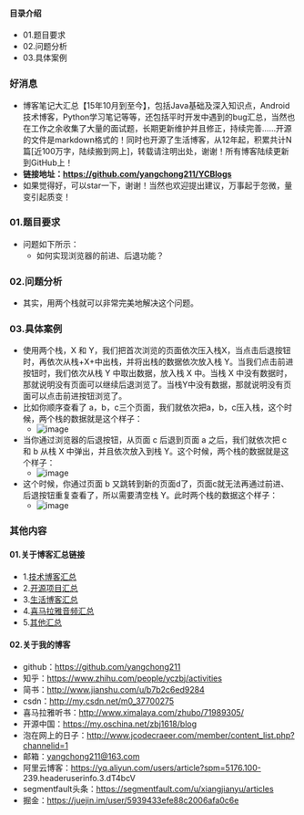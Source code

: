 #### 目录介绍
- 01.题目要求
- 02.问题分析
- 03.具体案例



### 好消息
- 博客笔记大汇总【15年10月到至今】，包括Java基础及深入知识点，Android技术博客，Python学习笔记等等，还包括平时开发中遇到的bug汇总，当然也在工作之余收集了大量的面试题，长期更新维护并且修正，持续完善……开源的文件是markdown格式的！同时也开源了生活博客，从12年起，积累共计N篇[近100万字，陆续搬到网上]，转载请注明出处，谢谢！所有博客陆续更新到GitHub上！
- **链接地址：https://github.com/yangchong211/YCBlogs**
- 如果觉得好，可以star一下，谢谢！当然也欢迎提出建议，万事起于忽微，量变引起质变！






### 01.题目要求
- 问题如下所示：
    - 如何实现浏览器的前进、后退功能？




### 02.问题分析
- 其实，用两个栈就可以非常完美地解决这个问题。


### 03.具体案例
- 使用两个栈，X 和 Y，我们把首次浏览的页面依次压入栈X，当点击后退按钮时，再依次从栈+X+中出栈，并将出栈的数据依次放入栈 Y。当我们点击前进按钮时，我们依次从栈 Y 中取出数据，放入栈 X 中。当栈 X 中没有数据时，那就说明没有页面可以继续后退浏览了。当栈Y中没有数据，那就说明没有页面可以点击前进按钮浏览了。
- 比如你顺序查看了 a，b，c三个页面，我们就依次把a，b，c压入栈，这个时候，两个栈的数据就是这个样子：
    - ![image](https://img2018.cnblogs.com/blog/1256425/201810/1256425-20181008223921212-4698416.png)
- 当你通过浏览器的后退按钮，从页面 c 后退到页面  a 之后，我们就依次把 c 和 b 从栈 X 中弹出，并且依次放入到栈 Y。这个时候，两个栈的数据就是这个样子：
    - ![image](https://img2018.cnblogs.com/blog/1256425/201810/1256425-20181008224014722-574460800.png)
- 这个时候，你通过页面 b 又跳转到新的页面d了，页面c就无法再通过前进、后退按钮重复查看了，所以需要清空栈 Y。此时两个栈的数据这个样子：
    - ![image](https://img2018.cnblogs.com/blog/1256425/201810/1256425-20181008224104839-1995847560.png)
 



 




### 其他内容
#### 01.关于博客汇总链接
- 1.[技术博客汇总](https://www.jianshu.com/p/614cb839182c)
- 2.[开源项目汇总](https://blog.csdn.net/m0_37700275/article/details/80863574)
- 3.[生活博客汇总](https://blog.csdn.net/m0_37700275/article/details/79832978)
- 4.[喜马拉雅音频汇总](https://www.jianshu.com/p/f665de16d1eb)
- 5.[其他汇总](https://www.jianshu.com/p/53017c3fc75d)



#### 02.关于我的博客
- github：https://github.com/yangchong211
- 知乎：https://www.zhihu.com/people/yczbj/activities
- 简书：http://www.jianshu.com/u/b7b2c6ed9284
- csdn：http://my.csdn.net/m0_37700275
- 喜马拉雅听书：http://www.ximalaya.com/zhubo/71989305/
- 开源中国：https://my.oschina.net/zbj1618/blog
- 泡在网上的日子：http://www.jcodecraeer.com/member/content_list.php?channelid=1
- 邮箱：yangchong211@163.com
- 阿里云博客：https://yq.aliyun.com/users/article?spm=5176.100- 239.headeruserinfo.3.dT4bcV
- segmentfault头条：https://segmentfault.com/u/xiangjianyu/articles
- 掘金：https://juejin.im/user/5939433efe88c2006afa0c6e










